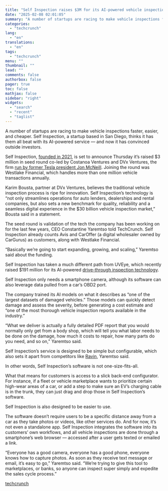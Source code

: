 ```yaml
---
title: "Self Inspection raises $3M for its AI-powered vehicle inspections"
date: "2025-02-08 02:01:05"
summary: "A number of startups are racing to make vehicle inspections faster, easier, and cheaper. Self Inspection, a startup based in San Diego, thinks it has them all beat with its AI-powered service — and now it has convinced outside investors. Self Inspection, founded in 2021, is set to announce Thursday..."
categories:
  - "techcrunch"
lang:
  - "en"
translations:
  - "en"
tags:
  - "techcrunch"
menu: ""
thumbnail: ""
lead: ""
comments: false
authorbox: false
pager: true
toc: false
mathjax: false
sidebar: "right"
widgets:
  - "search"
  - "recent"
  - "taglist"
---
```


A number of startups are racing to make vehicle inspections faster, easier, and cheaper. Self Inspection, a startup based in San Diego, thinks it has them all beat with its AI-powered service — and now it has convinced outside investors.

Self Inspection, [founded in 2021](https://www.selfinspection.com/), is set to announce Thursday it’s raised $3 million in seed round co-led by Costanoa Ventures and DVx Ventures, the firm [run by former Tesla president Jon McNeill](https://techcrunch.com/podcast/jon-mcneill-on-vc-2-0-and-creating-startups-in-house/). Joining the round was Westlake Financial, which handles more than one million vehicle transactions annually.

Karim Bousta, partner at DVx Ventures, believes the traditional vehicle inspection process is ripe for innovation. Self Inspection’s technology is “not only streamlines operations for auto lenders, dealerships and rental companies, but also sets a new benchmark for quality, reliability and a seamless digital experience in the $30 billion vehicle inspection market,” Bousta said in a statement.

The seed round is validation of the tech the company has been working on for the last few years, CEO Constantine Yaremtso told TechCrunch. Self Inspection already counts Avis and CarOffer (a digital wholesaler owned by CarGurus) as customers, along with Westlake Financial.

“Basically we’re going to start expanding, growing, and scaling,” Yaremtso said about the funding.

Self Inspection has taken a much different path from UVEye, which recently raised $191 million for its AI-powered [drive-through inspection technology](https://techcrunch.com/2025/01/29/uveye-racks-up-another-191-million-for-its-vision-based-mri-for-cars/).

Self Inspection only needs a smartphone camera, although its software can also leverage data pulled from a car’s OBD2 port.

The company trained its AI models on what it describes as “one of the largest datasets of damaged vehicles.” Those models can quickly detect damage and assess the severity, before generating a cost estimate and “one of the most thorough vehicle inspection reports available in the industry.”

“What we deliver is actually a fully detailed PDF report that you would normally only get from a body shop, which will tell you what labor needs to be done on the damage, how much it costs to repair, how many parts do you need, and so on,” Yaremtso said.

Self Inspection’s service is designed to be simple but configurable, which also sets it apart from competitors like [Ravin](https://techcrunch.com/2019/05/21/ravin-ai/), Yaremtso said.

In other words, Self Inspection’s software is not one-size-fits-all.

What that means for customers is access to a slick back-end configurator. For instance, if a fleet or vehicle marketplace wants to prioritize certain high-wear areas of a car, or add a step to make sure an EV’s charging cable is in the trunk, they can just drag and drop those in Self Inspection’s software.

Self Inspection is also designed to be easier to use.

The software doesn’t require users to be a specific distance away from a car as they take photos or videos, like other services do. And for now, it’s not even a standalone app. Self Inspection integrates the software into its customers’ own workflows, and all vehicle inspections are done through a smartphone’s web browser — accessed after a user gets texted or emailed a link.

“Everyone has a good camera, everyone has a good phone, everyone knows how to capture photos. As soon as they receive text message or email, it’s easy to go,” Yaremtso said. “We’re trying to give this tool to marketplaces, or banks, so anyone can inspect super simply and expedite the sales cycle process.”

[techcrunch](https://techcrunch.com/2025/02/07/self-inspection-raises-3m-for-its-ai-powered-vehicle-inspections/)

